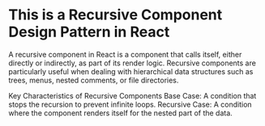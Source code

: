 # This is a Recursive Component Design Pattern in React 

A recursive component in React is a component that calls itself, either directly or indirectly, as part of its render logic. Recursive components are particularly useful when dealing with hierarchical data structures such as trees, menus, nested comments, or file directories.

Key Characteristics of Recursive Components
Base Case: A condition that stops the recursion to prevent infinite loops.
Recursive Case: A condition where the component renders itself for the nested part of the data.